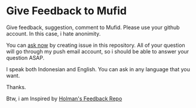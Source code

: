 Give Feedback to Mufid
========

Give feedback, suggestion, comment to Mufid. Please use your github account. In this case, i hate anonimity.

You can [ask now](https://github.com/mufid/feedback/issues/new) by creating issue in this repository. All of
your question will go through my push email account, so i should be able to answer your question ASAP.

I speak both Indonesian and English. You can ask in any language that you want.

Thanks.


Btw, i am Inspired by [Holman's Feedback Repo](https://github.com/holman/feedback)
